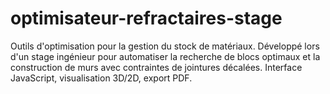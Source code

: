 # optimisateur-refractaires-stage
Outils d'optimisation pour la gestion du stock de matériaux.  Développé lors d'un stage ingénieur pour automatiser la recherche de blocs optimaux et la construction de murs avec contraintes de jointures décalées. Interface  JavaScript, visualisation 3D/2D, export PDF.
